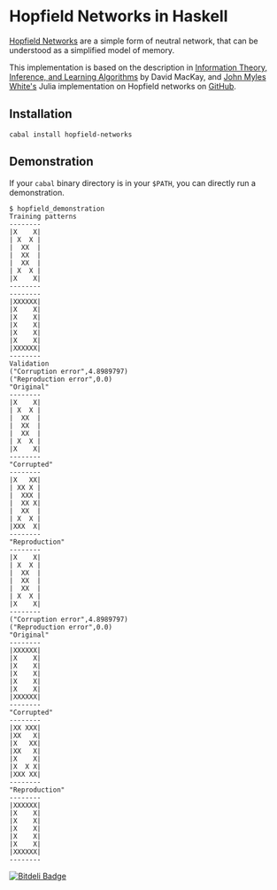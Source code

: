 Hopfield Networks in Haskell
============================

[Hopfield Networks][] are a simple form of neutral network, that can
be understood as a simplified model of memory.

This implementation is based on the description in
[Information Theory, Inference, and Learning Algorithms][] by David
MacKay, and [John Myles White's][] Julia implementation on Hopfield
networks on [GitHub][].


Installation
------------

    cabal install hopfield-networks

Demonstration
-------------

If your `cabal` binary directory is in your `$PATH`, you can directly
run a demonstration.

    $ hopfield_demonstration
    Training patterns
    --------
    |X    X|
    | X  X |
    |  XX  |
    |  XX  |
    |  XX  |
    | X  X |
    |X    X|
    --------
    --------
    |XXXXXX|
    |X    X|
    |X    X|
    |X    X|
    |X    X|
    |X    X|
    |XXXXXX|
    --------
    Validation
    ("Corruption error",4.8989797)
    ("Reproduction error",0.0)
    "Original"
    --------
    |X    X|
    | X  X |
    |  XX  |
    |  XX  |
    |  XX  |
    | X  X |
    |X    X|
    --------
    "Corrupted"
    --------
    |X   XX|
    | XX X |
    |  XXX |
    |  XX X|
    |  XX  |
    | X  X |
    |XXX  X|
    --------
    "Reproduction"
    --------
    |X    X|
    | X  X |
    |  XX  |
    |  XX  |
    |  XX  |
    | X  X |
    |X    X|
    --------
    ("Corruption error",4.8989797)
    ("Reproduction error",0.0)
    "Original"
    --------
    |XXXXXX|
    |X    X|
    |X    X|
    |X    X|
    |X    X|
    |X    X|
    |XXXXXX|
    --------
    "Corrupted"
    --------
    |XX XXX|
    |XX   X|
    |X   XX|
    |XX   X|
    |X    X|
    |X  X X|
    |XXX XX|
    --------
    "Reproduction"
    --------
    |XXXXXX|
    |X    X|
    |X    X|
    |X    X|
    |X    X|
    |X    X|
    |XXXXXX|
    --------

[Hopfield Networks]: https://en.wikipedia.org/wiki/Hopfield_network
[GitHub]: https://github.com/johnmyleswhite/HopfieldNets.jl/
[John Myles White's]: johnmyleswhite.com
[Information Theory, Inference, and Learning Algorithms]: http://www.inference.phy.cam.ac.uk/itila/


[![Bitdeli Badge](https://d2weczhvl823v0.cloudfront.net/ajtulloch/hopfield-networks/trend.png)](https://bitdeli.com/free "Bitdeli Badge")

